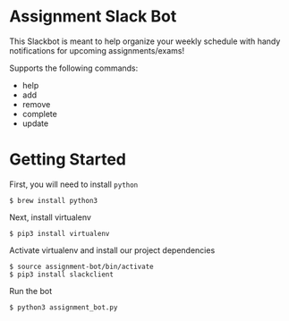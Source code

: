 # Assignment Slack Bot
This Slackbot is meant to help organize your weekly schedule with handy notifications for upcoming assignments/exams! 

Supports the following commands:
- help
- add
- remove
- complete
- update

# Getting Started
First, you will need to install `python`
```
$ brew install python3
```

Next, install virtualenv
```
$ pip3 install virtualenv
```

Activate virtualenv and install our project dependencies
```
$ source assignment-bot/bin/activate
$ pip3 install slackclient
```

Run the bot
```
$ python3 assignment_bot.py
```